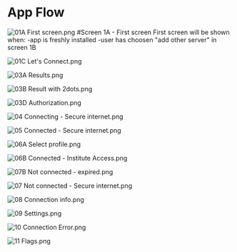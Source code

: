 # App Flow

![01A First screen.png](Screenshots/01A%20First%20screen.png)
#Screen 1A - First screen
First screen will be shown when:
 -app is freshly installed
 -user has choosen "add other server" in screen 1B

![01C Let's Connect.png](Screenshots/01C%20Let's%20Connect.png)

![03A Results.png](Screenshots/03A%20Results.png)

![03B Result with 2dots.png](Screenshots/03B%20Result%20with%202dots.png)

![03D Authorization.png](Screenshots/03D%20Authorization.png)

![04 Connecting  - Secure internet.png](Screenshots/04%20Connecting%20%20-%20Secure%20internet.png)

![05 Connected  - Secure internet.png](Screenshots/05%20Connected%20%20-%20Secure%20internet.png)

![06A Select profile.png](Screenshots/06A%20Select%20profile.png)

![06B Connected  - Institute Access.png](Screenshots/06B%20Connected%20%20-%20Institute%20Access.png)

![07B Not connected  - expired.png](Screenshots/07B%20Not%20connected%20%20-%20expired.png)

![07 Not connected  - Secure internet.png](Screenshots/07%20Not%20connected%20%20-%20Secure%20internet.png)

![08 Connection info.png](Screenshots/08%20Connection%20info.png)

![09 Settings.png](Screenshots/09%20Settings.png)

![10 Connection Error.png](Screenshots/10%20Connection%20Error.png)

![11 Flags.png](Screenshots/11%20Flags.png)
